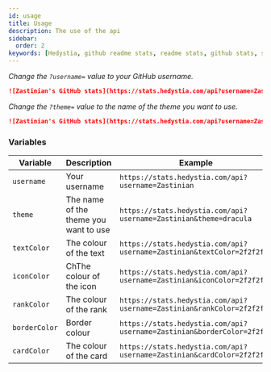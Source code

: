 ```yaml
---
id: usage
title: Usage
description: The use of the api
sidebar:
  order: 2
keywords: [Hedystia, github readme stats, readme stats, github stats, stats for github readme]
---
```


_*Change the `?username=` value to your GitHub username.*_

```md
![Zastinian's GitHub stats](https://stats.hedystia.com/api?username=Zastinian)
```

_*Change the `?theme=` value to the name of the theme you want to use.*_

```md
![Zastinian's GitHub stats](https://stats.hedystia.com/api?username=Zastinian&theme=dracula)
```

### Variables

| Variable      | Description                           | Example                                                                |
| ------------- | ------------------------------------- | ---------------------------------------------------------------------- |
| `username`    | Your username                         | `https://stats.hedystia.com/api?username=Zastinian`                    |
| `theme`       | The name of the theme you want to use | `https://stats.hedystia.com/api?username=Zastinian&theme=dracula`      |
| `textColor`   | The colour of the text                | `https://stats.hedystia.com/api?username=Zastinian&textColor=2f2f2f`   |
| `iconColor`   | ChThe colour of the icon              | `https://stats.hedystia.com/api?username=Zastinian&iconColor=2f2f2f`   |
| `rankColor`   | The colour of the rank                | `https://stats.hedystia.com/api?username=Zastinian&rankColor=2f2f2f`   |
| `borderColor` | Border colour                         | `https://stats.hedystia.com/api?username=Zastinian&borderColor=2f2f2f` |
| `cardColor`   | The colour of the card                | `https://stats.hedystia.com/api?username=Zastinian&cardColor=2f2f2f`   |
